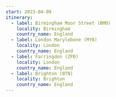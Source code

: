 ```yaml
---
start: 2023-04-09
itinerary:
  - label: Birmingham Moor Street (BMO)
    locality: Birmingham
    country_name: England
  - label: London Marylebone (MYB)
    locality: London
    country_name: England
  - label: Farringdon (ZFD)
    locality: London
    country_name: England
  - label: Brighton (BTN)
    locality: Brighton
    country_name: England
---
```

